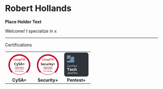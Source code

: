 # Robert Hollands
**Place Holder Text**

Welcome! I specialize in x

---

Certifications

<table>
  <tr>
    <td align="center">
      <img src="/images/CySA.png" width="80" /><br/>
      <strong>CySA+</strong>
    </td>
    <td align="center">
      <img src="/images/Sec+.png" width="80" /><br/>
      <strong>Security+</strong>
    </td>
    <td align="center">
      <img src="/images/200Jamf.png" width="80" /><br/>
      <strong>Pentest+</strong>
    </td>
  </tr>
</table>
